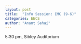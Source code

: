 ```yaml
---
layout: post
title:  "Info Session: EMC (9-6)"
categories: EECS
author: "Anant Sahai"
---
```

5:30 pm, Sibley Auditorium
